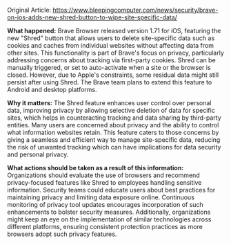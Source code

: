Original Article: https://www.bleepingcomputer.com/news/security/brave-on-ios-adds-new-shred-button-to-wipe-site-specific-data/

**What happened:** Brave Browser released version 1.71 for iOS, featuring the new "Shred" button that allows users to delete site-specific data such as cookies and caches from individual websites without affecting data from other sites. This functionality is part of Brave's focus on privacy, particularly addressing concerns about tracking via first-party cookies. Shred can be manually triggered, or set to auto-activate when a site or the browser is closed. However, due to Apple's constraints, some residual data might still persist after using Shred. The Brave team plans to extend this feature to Android and desktop platforms.

**Why it matters:** The Shred feature enhances user control over personal data, improving privacy by allowing selective deletion of data for specific sites, which helps in counteracting tracking and data sharing by third-party entities. Many users are concerned about privacy and the ability to control what information websites retain. This feature caters to those concerns by giving a seamless and efficient way to manage site-specific data, reducing the risk of unwanted tracking which can have implications for data security and personal privacy.

**What actions should be taken as a result of this information:** Organizations should evaluate the use of browsers and recommend privacy-focused features like Shred to employees handling sensitive information. Security teams could educate users about best practices for maintaining privacy and limiting data exposure online. Continuous monitoring of privacy tool updates encourages incorporation of such enhancements to bolster security measures. Additionally, organizations might keep an eye on the implementation of similar technologies across different platforms, ensuring consistent protection practices as more browsers adopt such privacy features.